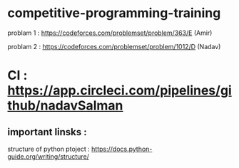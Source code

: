 # competitive-programming-training


problam 1 : https://codeforces.com/problemset/problem/363/E (Amir)


problam 2 : https://codeforces.com/problemset/problem/1012/D (Nadav)





# CI : https://app.circleci.com/pipelines/github/nadavSalman

## important linsks : 
structure of python ptoject : https://docs.python-guide.org/writing/structure/
